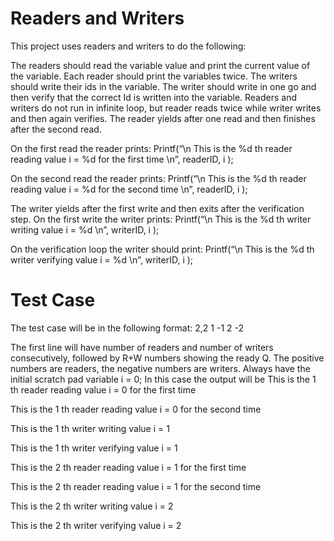 # Readers and Writers 

This project uses readers and writers to do the following: 

The readers should read the variable value and print the current value of the variable. 
Each reader should print the variables twice. 
The writers should write their ids in the variable. 
The writer should write in one go and then verify that the correct Id is written into the variable.
Readers and writers do not run in infinite loop, but reader reads twice while writer writes and then again verifies.
The reader yields after one read and then finishes after the second read.

On the first read the reader prints:
Printf(“\n This is the %d th reader reading value i = %d for the first time \n”, readerID, i );

On the second read the reader prints:
Printf(“\n This is the %d th reader reading value i = %d for the second time \n”, readerID, i );

The writer yields after the first write and then exits after the verification step.
On the first write the writer prints:
Printf(“\n This is the %d th writer writing value i = %d \n”, writerID, i );

On the verification loop the writer should print:
Printf(“\n This is the %d th writer verifying value i = %d \n”, writerID, i );

# Test Case

The test case will be in the following format:
2,2
1
-1
2
-2

The first line will have number of readers and number of writers consecutively, followed by R+W numbers showing the ready Q. The positive numbers are readers, the negative numbers are writers. Always have the initial scratch pad variable i = 0;
In this case the output will be
This is the 1 th reader reading value i = 0 for the first time

 This is the 1 th reader reading value i = 0 for the second time

 This is the 1 th writer writing value i = 1

 This is the 1 th writer verifying value i = 1

 This is the 2 th reader reading value i = 1 for the first time

 This is the 2 th reader reading value i = 1 for the second time

 This is the 2 th writer writing value i = 2

 This is the 2 th writer verifying value i = 2
